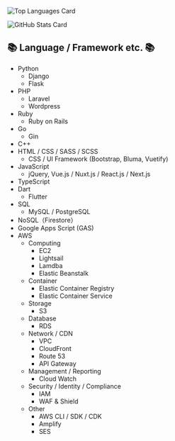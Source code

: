 ![Top Languages Card](https://github-readme-stats.vercel.app/api/top-langs/?username=mihiron&layout=compact)

![GitHub Stats Card](https://github-readme-stats.vercel.app/api?username=mihiron&show_icons=true&count_private=true)


## :books: Language / Framework etc. :books:
- Python
  - Django
  - Flask
- PHP
  - Laravel
  - Wordpress
- Ruby
  - Ruby on Rails
- Go
  - Gin
- C++
- HTML / CSS / SASS / SCSS
  - CSS / UI Framework (Bootstrap, Bluma, Vuetify)
- JavaScript
  - jQuery, Vue.js / Nuxt.js / React.js / Next.js
- TypeScript
- Dart
  - Flutter
- SQL
  - MySQL / PostgreSQL
- NoSQL（Firestore）
- Google Apps Script (GAS)
- AWS
  - Computing
    - EC2
    - Lightsail
    - Lamdba
    - Elastic Beanstalk
  - Container
    - Elastic Container Registry
    - Elastic Container Service
  - Storage
    - S3
  - Database
    - RDS
  - Network / CDN
    - VPC
    - CloudFront
    - Route 53
    - API Gateway
  - Management / Reporting
    - Cloud Watch
  - Security / Identity / Compliance
    - IAM
    - WAF & Shield
  - Other
    - AWS CLI / SDK / CDK
    - Amplify
    - SES
